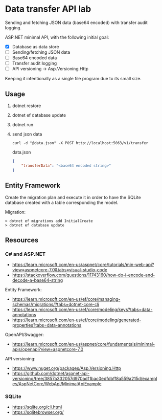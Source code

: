 # Data transfer API lab

Sending and fetching JSON data (base64 encoded) with transfer audit logging.

ASP.NET minimal API, with the following initial goal:
 - [x] Database as data store
 - [ ] Sending/fetching JSON data
 - [ ] Base64 encoded data
 - [ ] Transfer audit logging
 - [ ] API versioning -> Asp.Versioning.Http

Keeping it intentionally as a single file program due to its small size.

## Usage

1. dotnet restore
2. dotnet ef database update
3. dotnet run
4. send json data
    ~~~shell
    curl -d "@data.json" -X POST http://localhost:5063/v1/transfer
    ~~~

    data.json
    ~~~json
    {
        "transferData": "<base64 encoded string>"
    }
    ~~~

## Entity Framework

Create the migration plan and execute it in order to have the SQLite database created with a table corresponding the model.

Migration:
~~~console
> dotnet ef migrations add InitialCreate
> dotnet ef database update
~~~

## Resources

### C# and ASP.NET

* https://learn.microsoft.com/en-us/aspnet/core/tutorials/min-web-api?view=aspnetcore-7.0&tabs=visual-studio-code
* https://stackoverflow.com/questions/11743160/how-do-i-encode-and-decode-a-base64-string

Entity Framework:
* https://learn.microsoft.com/en-us/ef/core/managing-schemas/migrations/?tabs=dotnet-core-cli
* https://learn.microsoft.com/en-us/ef/core/modeling/keys?tabs=data-annotations
* https://learn.microsoft.com/en-us/ef/core/modeling/generated-properties?tabs=data-annotations

OpenAPI/Swagger:
* https://learn.microsoft.com/en-us/aspnet/core/fundamentals/minimal-apis/openapi?view=aspnetcore-7.0

API versioning:
* https://www.nuget.org/packages/Asp.Versioning.Http
* https://github.com/dotnet/aspnet-api-versioning/tree/3857a332057d970ad11bac0edfdbff8a559a215d/examples/AspNetCore/WebApi/MinimalApiExample

### SQLite

* https://sqlite.org/cli.html
* https://sqlitebrowser.org/
